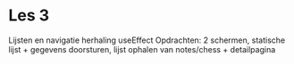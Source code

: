 # Les 3

Lijsten en navigatie 
herhaling useEffect
Opdrachten: 2 schermen, statische lijst + gegevens doorsturen, lijst ophalen van notes/chess + detailpagina